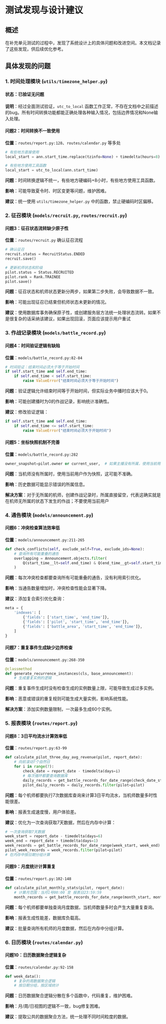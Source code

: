 # 测试发现与设计建议

## 概述

在补充单元测试的过程中，发现了系统设计上的具体问题和改进空间。本文档记录了这些发现，供后续优化参考。

## 具体发现的问题

### 1. 时间处理模块 (`utils/timezone_helper.py`)

#### 状态：已验证无问题
**说明**：经过全面测试验证，`utc_to_local` 函数工作正常，不存在文档中之前描述的bug。所有时间转换功能都能正确处理各种输入情况，包括边界情况和None输入处理。

#### 问题2：时间转换不一致使用
**位置**：`routes/report.py:128`、`routes/calendar.py` 等多处
```python
# 有些地方直接使用
local_start = ann.start_time.replace(tzinfo=None) + timedelta(hours=8)

# 有些地方使用工具函数
local_start = utc_to_local(ann.start_time)
```

**问题**：时间转换逻辑不统一，有些地方硬编码+8小时，有些地方使用工具函数。

**影响**：可能导致夏令时、时区变更等问题，维护困难。

**建议**：统一使用 `utils/timezone_helper.py` 中的函数，禁止硬编码时区偏移。

### 2. 征召模块 (`models/recruit.py`, `routes/recruit.py`)

#### 问题3：征召状态流转缺少原子性
**位置**：`routes/recruit.py` 确认征召流程
```python
# 确认征召
recruit.status = RecruitStatus.ENDED
recruit.save()

# 更新机师状态和阶级
pilot.status = Status.RECRUITED
pilot.rank = Rank.TRAINEE
pilot.save()
```

**问题**：征召状态和机师状态更新分两步，如果第二步失败，会导致数据不一致。

**影响**：可能出现征召已结束但机师状态未更新的情况。

**建议**：使用数据库事务确保原子性，或创建服务层方法统一处理状态流转。如果不是很复杂的话采纳该建议，如果出现回滚，页面应该提示用户重试

### 3. 作战记录模块 (`models/battle_record.py`)

#### 问题4：时间验证逻辑有缺陷
**位置**：`models/battle_record.py:82-84`
```python
# 时间验证：结束时间必须大于等于开始时间
if self.start_time and self.end_time:
    if self.end_time < self.start_time:
        raise ValueError("结束时间必须大于等于开始时间")
```

**问题**：验证逻辑允许结束时间等于开始时间，但实际业务中播时应该大于0。

**影响**：可能创建播时为0的作战记录，影响统计准确性。

**建议**：修改验证逻辑：
```python
if self.start_time and self.end_time:
    if self.end_time <= self.start_time:
        raise ValueError("结束时间必须大于开始时间")
```

#### 问题5：坐标快照机制不完善
**位置**：`models/battle_record.py:282`
```python
owner_snapshot=pilot.owner or current_user,  # 如果主播没有所属，使用当前用户
```

**问题**：当机师没有所属时，使用当前用户作为快照，这可能不准确。

**影响**：历史数据可能显示错误的所属信息。

**解决方案**：对于无所属的机师，创建作战记录时，所属直接留空，代表这确实就是在机师无所属的状态下发生的作战；不要使用当前用户

### 4. 通告模块 (`models/announcement.py`)

#### 问题6：冲突检查算法效率低
**位置**：`models/announcement.py:211-265`
```python
def check_conflicts(self, exclude_self=True, exclude_ids=None):
    # 查询所有可能重叠的通告
    overlapping = Announcement.objects.filter(
        Q(start_time__lt=self.end_time) & Q(end_time__gt=self.start_time)
    )
```

**问题**：每次冲突检查都要查询所有可能重叠的通告，没有利用索引优化。

**影响**：当通告数量增加时，冲突检查性能会显著下降。

**建议**：添加复合索引优化查询：
```python
meta = {
    'indexes': [
        {'fields': ['start_time', 'end_time']},
        {'fields': ['pilot', 'start_time', 'end_time']},
        {'fields': ['battle_area', 'start_time', 'end_time']},
    ]
}
```

#### 问题7：重复事件生成缺少边界检查
**位置**：`models/announcement.py:268-350`
```python
@classmethod
def generate_recurrence_instances(cls, base_announcement):
    # 生成重复实例的逻辑
```

**问题**：重复事件生成时没有检查生成的实例数量上限，可能导致生成过多实例。

**影响**：恶意或错误的重复规则可能生成大量实例，影响系统性能。

**解决方案**：添加实例数量限制，一次最多生成60个实例。

### 5. 报表模块 (`routes/report.py`)

#### 问题8：3日平均流水计算效率低
**位置**：`routes/report.py:63-99`
```python
def calculate_pilot_three_day_avg_revenue(pilot, report_date):
    # 向前滚动7个自然日
    for i in range(7):
        check_date = report_date - timedelta(days=i)
        # 每次循环都要查询数据库
        daily_records = get_battle_records_for_date_range(check_date_start, check_date_end)
        pilot_daily_records = daily_records.filter(pilot=pilot)
```

**问题**：每个机师都要执行7次数据库查询来计算3日平均流水，当机师数量多时性能很差。

**影响**：报表生成速度慢，用户体验差。

**建议**：优化为一次查询获取7天数据，然后在内存中计算：
```python
# 一次查询获取7天数据
week_start = report_date - timedelta(days=6)
week_end = report_date + timedelta(days=1)
week_records = get_battle_records_for_date_range(week_start, week_end)
pilot_week_records = week_records.filter(pilot=pilot)
# 在内存中按日期分组计算
```

#### 问题9：月度统计计算重复
**位置**：`routes/report.py:102-148`
```python
def calculate_pilot_monthly_stats(pilot, report_date):
    # 计算月范围：当月1号00:00 至 报表日23:59:59
    month_records = get_battle_records_for_date_range(month_start, month_end + timedelta(microseconds=1))
```

**问题**：每个机师都要单独查询月度数据，当机师数量多时会产生大量重复查询。

**影响**：报表生成性能差，数据库负载高。

**建议**：批量查询所有机师的月度数据，然后在内存中分组计算。

### 6. 日历模块 (`routes/calendar.py`)

#### 问题10：日历数据聚合逻辑复杂
**位置**：`routes/calendar.py:92-158`
```python
def week_data():
    # 复杂的周数据聚合逻辑
    # 按日期分组，按区域统计
```

**问题**：日历数据聚合逻辑分散在多个函数中，代码重复，维护困难。

**影响**：月/周/日视图的逻辑不一致，bug修复困难。

**建议**：提取公共的数据聚合方法，统一处理不同时间粒度的数据。


